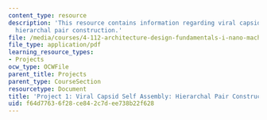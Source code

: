 ```yaml
---
content_type: resource
description: 'This resource contains information regarding viral capsid self assembly:
  hierarchal pair construction.'
file: /media/courses/4-112-architecture-design-fundamentals-i-nano-machines-fall-2012/f64d77636f28ce842c7dee738b22f628_MIT4_112F12_Doc_Ex1_PH.pdf
file_type: application/pdf
learning_resource_types:
- Projects
ocw_type: OCWFile
parent_title: Projects
parent_type: CourseSection
resourcetype: Document
title: 'Project 1: Viral Capsid Self Assembly: Hierarchal Pair Construction'
uid: f64d7763-6f28-ce84-2c7d-ee738b22f628
---
```

